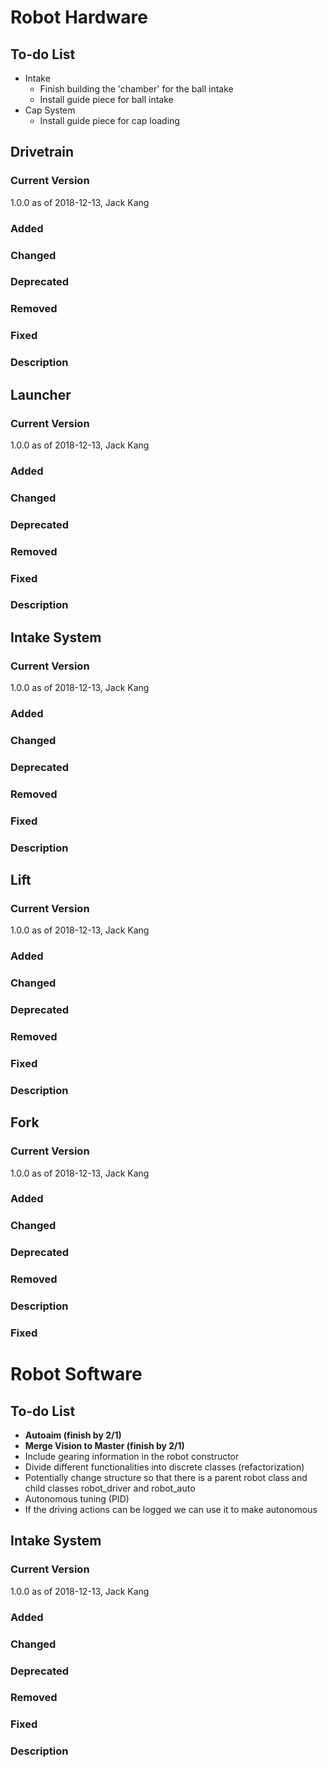 [//]: # (
		Some guidelines to keep in mind:
			Guiding Principles
				* Changelogs are for humans, not machines.
				* There should be an entry for every single version.
				* The same types of changes should be grouped.
				* Versions and sections should be linkable.
				* The latest version comes first.
				* The release date of each version is displayed.
				* Mention whether you follow Semantic Versioning.
			Subsection Descriptions
				* Added for new features.
				* Changed for changes in existing functionality.
				* Deprecated for soon-to-be removed features.
				* Removed for now removed features.
				* Fixed for any bug fixes.)

# Robot Hardware

## To-do List
* Intake
	* Finish building the 'chamber' for the ball intake
	* Install guide piece for ball intake
* Cap System
	* Install guide piece for cap loading

## Drivetrain
### Current Version
1.0.0 as of 2018-12-13, Jack Kang
### Added
### Changed
### Deprecated
### Removed
### Fixed
### Description


## Launcher
### Current Version
1.0.0 as of 2018-12-13, Jack Kang
### Added
### Changed
### Deprecated
### Removed
### Fixed
### Description

## Intake System
### Current Version
1.0.0 as of 2018-12-13, Jack Kang
### Added
### Changed
### Deprecated
### Removed
### Fixed
### Description

## Lift
### Current Version
1.0.0 as of 2018-12-13, Jack Kang
### Added
### Changed
### Deprecated
### Removed
### Fixed
### Description

## Fork
### Current Version
1.0.0 as of 2018-12-13, Jack Kang
### Added
### Changed
### Deprecated
### Removed
### Description
### Fixed

# Robot Software

## To-do List
* **Autoaim (finish by 2/1)**
* **Merge Vision to Master (finish by 2/1)**
* Include gearing information in the robot constructor
* Divide different functionalities into discrete classes (refactorization)
* Potentially change structure so that there is a parent robot class and child classes robot_driver and robot_auto
* Autonomous tuning (PID)
* If the driving actions can be logged we can use it to make autonomous

## Intake System
### Current Version
1.0.0 as of 2018-12-13, Jack Kang
### Added
### Changed
### Deprecated
### Removed
### Fixed
### Description
